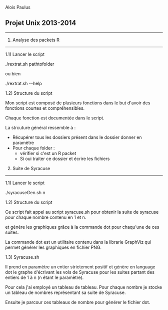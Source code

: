 Alois Paulus

Projet Unix 2013-2014
----------------------
----------------------

1) Analyse des packets R 
------------------------

1.1) Lancer le script

./rextrat.sh pathtofolder 

ou bien

./rextrat.sh --help

1.2) Structure du script

Mon script est composé de plusieurs fonctions dans le but d'avoir des fonctions courtes et compréhensibles.

Chaque fonction est documentée dans le script.

La strcuture général ressemble à :

- Récupérer tous les dossiers présent dans le dossier donner en paramètre
- Pour chaque folder :
    - vérifier si c'est un R packet
    - Si oui traiter ce dossier et écrire les fichiers

2) Suite de Syracuse
---------------------

1.1) Lancer le script 

./syracuseGen.sh n

1.2) Structure du script

Ce script fait appel au script syracuse.sh pour obtenir la suite de syracuse pour chaque nombre contenu en 1 et n.

et génère les graphiques grâce à la commande dot pour chaqu'une de ces suites.

La commande dot est un utilitaire contenu dans la librarie GraphViz qui permet générer les graphiques en fichier PNG.

1.3) Syracuse.sh

Il prend en paramètre un entier strictement positif et génère en language dot le graphe d'écrivant les vols de Syracuse pour les suites partant des entiers de 1 à n (n étant le paramètre).

Pour cela j'ai employé un tableau de tableau. Pour chaque nombre je stocke un tableau de nombres représentant sa suite de Syracuse.

Ensuite je parcour ces tableaux de nombre pour générer le fichier dot.

